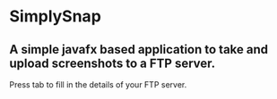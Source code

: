 SimplySnap
=============

A simple javafx based application to take and upload screenshots to a FTP server.
-------
Press tab to fill in the details of your FTP server.
